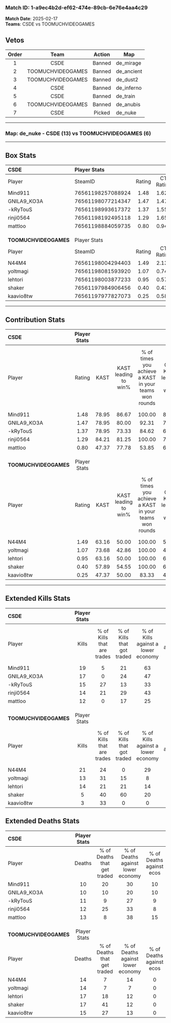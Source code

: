 ### Match ID: 1-a9ec4b2d-ef62-474e-89cb-6e76e4aa4c29  
**Match Date**: 2025-02-17  
**Teams**: CSDE vs TOOMUCHVIDEOGAMES  

## Vetos  

| Order | Team | Action | Map |
| :---: | :--: | :----: | --- |
| 1 | CSDE | Banned | de_mirage |
| 2 | TOOMUCHVIDEOGAMES | Banned | de_ancient |
| 3 | TOOMUCHVIDEOGAMES | Banned | de_dust2 |
| 4 | CSDE | Banned | de_inferno |
| 5 | CSDE | Banned | de_train |
| 6 | TOOMUCHVIDEOGAMES | Banned | de_anubis |
| 7 | CSDE | Picked | de_nuke |

---  

### **Map**: de_nuke - CSDE (13) vs TOOMUCHVIDEOGAMES (6)  
---  

## Box Stats  

| **CSDE**              | Player Stats      |        |           |          |       |       |       |         |        |      |     |
| :- | :- | :-: | :-: | :-: | :-: | :-: | :-: | :-: | :-: | :-: | :-: |
| Player                | SteamID           | Rating | CT Rating | T Rating | KAST  |  ADR  | Kills | Assists | Deaths | K/D  | HS% |
| Mind911               | 76561198257088924 |  1.48  |   1.628   |  1.386   | 78.95 | 73.7  |  19   |    4    |   10   | 1.90 | 31  |
| GNILA9_KO3A           | 76561198077214347 |  1.47  |   1.479   |  1.528   | 78.95 | 97.5  |  17   |    5    |   10   | 1.70 | 58  |
| -kRyTouS              | 76561198993617372 |  1.37  |   1.551   |  1.128   | 78.95 | 96.4  |  15   |    9    |   11   | 1.36 | 66  |
| rinji0564             | 76561198192495118 |  1.29  |   1.652   |  0.917   | 84.21 | 91.2  |  14   |    5    |   12   | 1.17 | 35  |
| mattloo               | 76561198884059735 |  0.80  |   0.944   |  0.616   | 47.37 | 62.9  |  12   |    1    |   13   | 0.92 | 58  |
|                       |                   |        |           |          |       |       |       |         |        |      |     |
|                       |                   |        |           |          |       |       |       |         |        |      |     |
|                       |                   |        |           |          |       |       |       |         |        |      |     |
| **TOOMUCHVIDEOGAMES** | Player Stats      |        |           |          |       |       |       |         |        |      |     |
| Player                | SteamID           | Rating | CT Rating | T Rating | KAST  |  ADR  | Kills | Assists | Deaths | K/D  | HS% |
| N44M4                 | 76561198004294403 |  1.49  |   2.134   |  1.156   | 63.16 | 126.0 |  21   |    0    |   14   | 1.50 | 61  |
| yoltmagi              | 76561198081593920 |  1.07  |   0.742   |  1.303   | 73.68 | 79.4  |  13   |    3    |   14   | 0.93 | 53  |
| lehtori               | 76561198003877233 |  0.95  |   0.578   |  1.306   | 63.16 | 82.7  |  14   |    1    |   17   | 0.82 | 78  |
| shaker                | 76561197984906456 |  0.40  |   0.431   |  0.720   | 57.89 | 45.1  |   5   |    4    |   17   | 0.29 | 80  |
| kaavio8tw             | 76561197977827073 |  0.25  |   0.589   |  0.250   | 47.37 | 34.7  |   3   |    3    |   15   | 0.20 | 100 |
---  

## Contribution Stats  

| **CSDE**              | Player Stats |       |                      |                                                        |                           |                                                             |                          |                                                            |
| :- | :-: | :-: | :-: | :-: | :-: | :-: | :-: | :-: |
| Player                |    Rating    | KAST  | KAST leading to win% | % of times you achieve a KAST in your teams won rounds | CT - KAST leading to win% | CT - % of times you achieve a KAST in your teams won rounds | T - KAST leading to win% | T - % of times you achieve a KAST in your teams won rounds |
| Mind911               |     1.48     | 78.95 |        86.67         |                         100.00                         |           80.00           |                           100.00                            |          100.00          |                           100.00                           |
| GNILA9_KO3A           |     1.47     | 78.95 |        80.00         |                         92.31                          |           72.73           |                           100.00                            |          100.00          |                           80.00                            |
| -kRyTouS              |     1.37     | 78.95 |        73.33         |                         84.62                          |           63.64           |                            87.50                            |          100.00          |                           80.00                            |
| rinji0564             |     1.29     | 84.21 |        81.25         |                         100.00                         |           72.73           |                           100.00                            |          100.00          |                           100.00                           |
| mattloo               |     0.80     | 47.37 |        77.78         |                         53.85                          |           66.67           |                            50.00                            |          100.00          |                           60.00                            |
|                       |              |       |                      |                                                        |                           |                                                             |                          |                                                            |
|                       |              |       |                      |                                                        |                           |                                                             |                          |                                                            |
|                       |              |       |                      |                                                        |                           |                                                             |                          |                                                            |
| **TOOMUCHVIDEOGAMES** | Player Stats |       |                      |                                                        |                           |                                                             |                          |                                                            |
| Player                |    Rating    | KAST  | KAST leading to win% | % of times you achieve a KAST in your teams won rounds | CT - KAST leading to win% | CT - % of times you achieve a KAST in your teams won rounds | T - KAST leading to win% | T - % of times you achieve a KAST in your teams won rounds |
| N44M4                 |     1.49     | 63.16 |        50.00         |                         100.00                         |           50.00           |                           100.00                            |          50.00           |                           100.00                           |
| yoltmagi              |     1.07     | 73.68 |        42.86         |                         100.00                         |           40.00           |                           100.00                            |          44.44           |                           100.00                           |
| lehtori               |     0.95     | 63.16 |        50.00         |                         100.00                         |           66.67           |                           100.00                            |          44.44           |                           100.00                           |
| shaker                |     0.40     | 57.89 |        54.55         |                         100.00                         |           66.67           |                           100.00                            |          50.00           |                           100.00                           |
| kaavio8tw             |     0.25     | 47.37 |        50.00         |                         83.33                          |           40.00           |                           100.00                            |          60.00           |                           75.00                            |
---  

## Extended Kills Stats  

| **CSDE**              | Player Stats |                            |                            |                                    |                         |                              |                                 |                                       |                    |           |
| :- | :-: | :-: | :-: | :-: | :-: | :-: | :-: | :-: | :-: | :-: |
| Player                |    Kills     | % of Kills that are trades | % of Kills that got traded | % of Kills against a lower economy | % of Kills against ecos | % of Kills that are flawless | % of Kills that are close duels | % of Kills that are assisted by flash | Pistol Round Kills | AWP Kills |
| Mind911               |      19      |             5              |             21             |                 63                 |           21            |              68              |                5                |                   5                   |         0          |     0     |
| GNILA9_KO3A           |      17      |             0              |             24             |                 47                 |           24            |              59              |                0                |                   0                   |         1          |     0     |
| -kRyTouS              |      15      |             27             |             13             |                 33                 |           13            |              73              |                0                |                   0                   |         1          |     0     |
| rinji0564             |      14      |             21             |             29             |                 43                 |           21            |              86              |                0                |                   7                   |         0          |     2     |
| mattloo               |      12      |             0              |             17             |                 25                 |           17            |              42              |                8                |                   0                   |         2          |     0     |
|                       |              |                            |                            |                                    |                         |                              |                                 |                                       |                    |           |
|                       |              |                            |                            |                                    |                         |                              |                                 |                                       |                    |           |
|                       |              |                            |                            |                                    |                         |                              |                                 |                                       |                    |           |
| **TOOMUCHVIDEOGAMES** | Player Stats |                            |                            |                                    |                         |                              |                                 |                                       |                    |           |
| Player                |    Kills     | % of Kills that are trades | % of Kills that got traded | % of Kills against a lower economy | % of Kills against ecos | % of Kills that are flawless | % of Kills that are close duels | % of Kills that are assisted by flash | Pistol Round Kills | AWP Kills |
| N44M4                 |      21      |             24             |             0              |                 29                 |           24            |              90              |                0                |                   0                   |         4          |     0     |
| yoltmagi              |      13      |             31             |             15             |                 8                  |            0            |              62              |                0                |                   0                   |         2          |     0     |
| lehtori               |      14      |             21             |             21             |                 14                 |            0            |              64              |                0                |                  14                   |         3          |     1     |
| shaker                |      5       |             40             |             60             |                 20                 |            0            |              60              |               20                |                   0                   |         0          |     0     |
| kaavio8tw             |      3       |             33             |             0              |                 0                  |            0            |              67              |                0                |                   0                   |         1          |     0     |
## Extended Deaths Stats  

| **CSDE**              | Player Stats |                             |                                   |                          |                               |                            |                           |               |
| :- | :-: | :-: | :-: | :-: | :-: | :-: | :-: | :-: |
| Player                |    Deaths    | % of Deaths that get traded | % of Deaths against lower economy | % of Deaths against ecos | % of Deaths that are flawless | % of Deaths that are close | % of Deaths while blinded | Deaths to AWP |
| Mind911               |      10      |             20              |                30                 |            10            |              60               |             0              |             0             |       0       |
| GNILA9_KO3A           |      10      |             10              |                20                 |            10            |              60               |             0              |             0             |       0       |
| -kRyTouS              |      11      |              9              |                27                 |            9             |              64               |             9              |             0             |       1       |
| rinji0564             |      12      |             25              |                33                 |            8             |              83               |             0              |             0             |       0       |
| mattloo               |      13      |              8              |                38                 |            15            |              92               |             0              |            15             |       0       |
|                       |              |                             |                                   |                          |                               |                            |                           |               |
|                       |              |                             |                                   |                          |                               |                            |                           |               |
|                       |              |                             |                                   |                          |                               |                            |                           |               |
| **TOOMUCHVIDEOGAMES** | Player Stats |                             |                                   |                          |                               |                            |                           |               |
| Player                |    Deaths    | % of Deaths that get traded | % of Deaths against lower economy | % of Deaths against ecos | % of Deaths that are flawless | % of Deaths that are close | % of Deaths while blinded | Deaths to AWP |
| N44M4                 |      14      |              7              |                14                 |            0             |              79               |             0              |             0             |       0       |
| yoltmagi              |      14      |              7              |                 7                 |            0             |              71               |             7              |             0             |       0       |
| lehtori               |      17      |             18              |                12                 |            0             |              53               |             6              |             0             |       0       |
| shaker                |      17      |             41              |                12                 |            0             |              65               |             0              |            12             |       1       |
| kaavio8tw             |      15      |             27              |                13                 |            0             |              73               |             0              |             0             |       1       |

